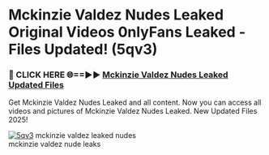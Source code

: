 # Mckinzie Valdez Nudes Leaked Original Videos 0nlyFans Leaked - Files Updated! (5qv3)

<h3>🔴 CLICK HERE 🌐==►► <a href="https://tinyurl.com/52m3yx9h" rel="nofollow">Mckinzie Valdez Nudes Leaked Updated Files</a></h3>

Get Mckinzie Valdez Nudes Leaked and all content. Now you can access all videos and pictures of Mckinzie Valdez Nudes Leaked. New Updated Files 2025!

[![5qv3](https://i.imgur.com/TnHtlc8.gif)](https://tinyurl.com/52m3yx9h)
mckinzie valdez leaked nudes<br>
mckinzie valdez nude leaks